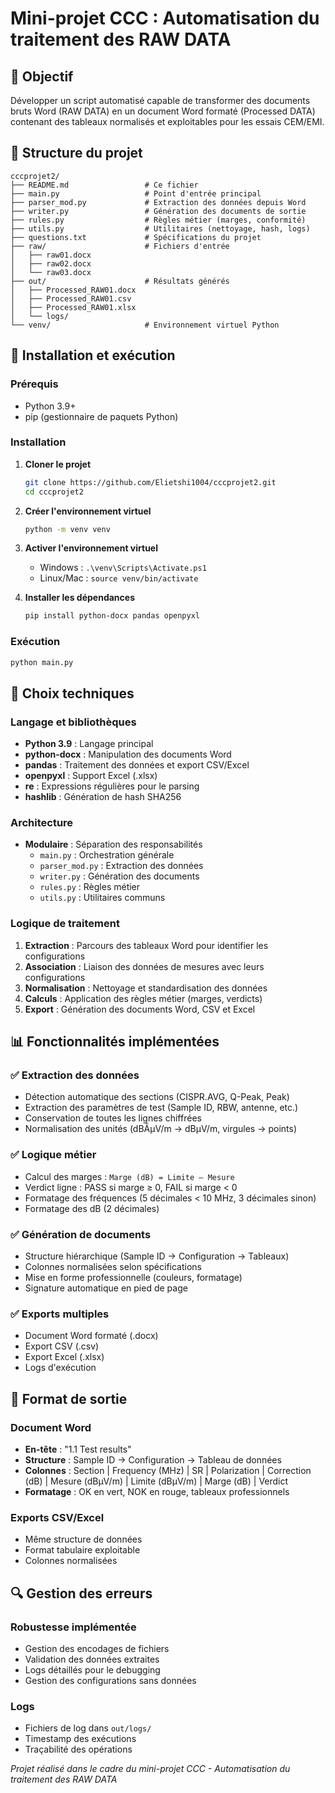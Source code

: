 # Mini-projet CCC : Automatisation du traitement des RAW DATA

## 🎯 Objectif
Développer un script automatisé capable de transformer des documents bruts Word (RAW DATA) en un document Word formaté (Processed DATA) contenant des tableaux normalisés et exploitables pour les essais CEM/EMI.

## 📁 Structure du projet
```
cccprojet2/
├── README.md                 # Ce fichier
├── main.py                   # Point d'entrée principal
├── parser_mod.py             # Extraction des données depuis Word
├── writer.py                 # Génération des documents de sortie
├── rules.py                  # Règles métier (marges, conformité)
├── utils.py                  # Utilitaires (nettoyage, hash, logs)
├── questions.txt             # Spécifications du projet
├── raw/                      # Fichiers d'entrée
│   ├── raw01.docx
│   ├── raw02.docx
│   └── raw03.docx
├── out/                      # Résultats générés
│   ├── Processed_RAW01.docx
│   ├── Processed_RAW01.csv
│   ├── Processed_RAW01.xlsx
│   └── logs/
└── venv/                     # Environnement virtuel Python
```

## 🚀 Installation et exécution

### Prérequis
- Python 3.9+
- pip (gestionnaire de paquets Python)

### Installation
1. **Cloner le projet**
   ```bash
   git clone https://github.com/Elietshi1004/cccprojet2.git
   cd cccprojet2
   ```

2. **Créer l'environnement virtuel**
   ```bash
   python -m venv venv
   ```

3. **Activer l'environnement virtuel**
   - Windows : `.\venv\Scripts\Activate.ps1`
   - Linux/Mac : `source venv/bin/activate`

4. **Installer les dépendances**
   ```bash
   pip install python-docx pandas openpyxl
   ```

### Exécution
```bash
python main.py
```

## 🔧 Choix techniques

### Langage et bibliothèques
- **Python 3.9** : Langage principal
- **python-docx** : Manipulation des documents Word
- **pandas** : Traitement des données et export CSV/Excel
- **openpyxl** : Support Excel (.xlsx)
- **re** : Expressions régulières pour le parsing
- **hashlib** : Génération de hash SHA256

### Architecture
- **Modulaire** : Séparation des responsabilités
  - `main.py` : Orchestration générale
  - `parser_mod.py` : Extraction des données
  - `writer.py` : Génération des documents
  - `rules.py` : Règles métier
  - `utils.py` : Utilitaires communs

### Logique de traitement
1. **Extraction** : Parcours des tableaux Word pour identifier les configurations
2. **Association** : Liaison des données de mesures avec leurs configurations
3. **Normalisation** : Nettoyage et standardisation des données
4. **Calculs** : Application des règles métier (marges, verdicts)
5. **Export** : Génération des documents Word, CSV et Excel

## 📊 Fonctionnalités implémentées

### ✅ Extraction des données
- Détection automatique des sections (CISPR.AVG, Q-Peak, Peak)
- Extraction des paramètres de test (Sample ID, RBW, antenne, etc.)
- Conservation de toutes les lignes chiffrées
- Normalisation des unités (dBÂµV/m → dBµV/m, virgules → points)

### ✅ Logique métier
- Calcul des marges : `Marge (dB) = Limite – Mesure`
- Verdict ligne : PASS si marge ≥ 0, FAIL si marge < 0
- Formatage des fréquences (5 décimales < 10 MHz, 3 décimales sinon)
- Formatage des dB (2 décimales)

### ✅ Génération de documents
- Structure hiérarchique (Sample ID → Configuration → Tableaux)
- Colonnes normalisées selon spécifications
- Mise en forme professionnelle (couleurs, formatage)
- Signature automatique en pied de page

### ✅ Exports multiples
- Document Word formaté (.docx)
- Export CSV (.csv)
- Export Excel (.xlsx)
- Logs d'exécution

## 🎨 Format de sortie

### Document Word
- **En-tête** : "1.1 Test results"
- **Structure** : Sample ID → Configuration → Tableau de données
- **Colonnes** : Section | Frequency (MHz) | SR | Polarization | Correction (dB) | Mesure (dBµV/m) | Limite (dBµV/m) | Marge (dB) | Verdict
- **Formatage** : OK en vert, NOK en rouge, tableaux professionnels

### Exports CSV/Excel
- Même structure de données
- Format tabulaire exploitable
- Colonnes normalisées

## 🔍 Gestion des erreurs

### Robustesse implémentée
- Gestion des encodages de fichiers
- Validation des données extraites
- Logs détaillés pour le debugging
- Gestion des configurations sans données

### Logs
- Fichiers de log dans `out/logs/`
- Timestamp des exécutions
- Traçabilité des opérations

*Projet réalisé dans le cadre du mini-projet CCC - Automatisation du traitement des RAW DATA*
